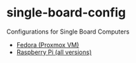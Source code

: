 # single-board-config
Configurations for Single Board Computers

* [Fedora (Proxmox VM)](fedora.md)
* [Raspberry Pi (all versions)](https://github.com/rahulkadukar/single-board-config/tree/rpi-ubuntu)
